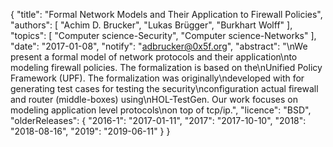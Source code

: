 {
    "title": "Formal Network Models and Their Application to Firewall Policies",
    "authors": [
        "Achim D. Brucker",
        "Lukas Brügger",
        "Burkhart Wolff"
    ],
    "topics": [
        "Computer science-Security",
        "Computer science-Networks"
    ],
    "date": "2017-01-08",
    "notify": "adbrucker@0x5f.org",
    "abstract": "\nWe present a formal model of network protocols and their application\nto modeling firewall policies. The formalization is based on the\nUnified Policy Framework (UPF). The formalization was originally\ndeveloped with for generating test cases for testing the security\nconfiguration actual firewall and router (middle-boxes) using\nHOL-TestGen. Our work focuses on modeling application level protocols\non top of tcp/ip.",
    "licence": "BSD",
    "olderReleases": {
        "2016-1": "2017-01-11",
        "2017": "2017-10-10",
        "2018": "2018-08-16",
        "2019": "2019-06-11"
    }
}